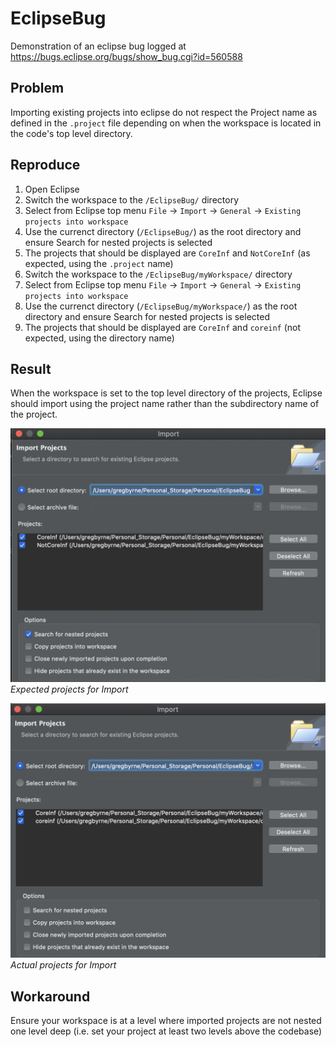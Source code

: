 # EclipseBug
Demonstration of an eclipse bug logged at https://bugs.eclipse.org/bugs/show_bug.cgi?id=560588

## Problem

Importing existing projects into eclipse do not respect the Project name as defined in the `.project` file depending on when the workspace is located in the code's top level directory.

## Reproduce

1. Open Eclipse
2. Switch the workspace to the `/EclipseBug/` directory
3. Select from Eclipse top menu `File` -> `Import` -> `General` -> `Existing projects into workspace`
4. Use the currenct directory (`/EclipseBug/`) as the root directory and ensure Search for nested projects is selected
5. The projects that should be displayed are `CoreInf` and `NotCoreInf` (as expected, using the `.project` name)
6. Switch the workspace to the `/EclipseBug/myWorkspace/` directory
7. Select from Eclipse top menu `File` -> `Import` -> `General` -> `Existing projects into workspace`
8. Use the currenct directory (`/EclipseBug/myWorkspace/`) as the root directory and ensure Search for nested projects is selected
9. The projects that should be displayed are `CoreInf` and `coreinf` (not expected, using the directory name)

## Result

When the workspace is set to the top level directory of the projects, Eclipse should import using the project name rather than the subdirectory name of the project.

![Expected](https://github.com/byrne-greg/EclipseBug/blob/master/README_img/Expected.png)
*Expected projects for Import*

![Actual](https://github.com/byrne-greg/EclipseBug/blob/master/README_img/Actual.png)
*Actual projects for Import*



## Workaround
Ensure your workspace is at a level where imported projects are not nested one level deep (i.e. set your project at least two levels above the codebase)
